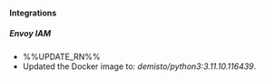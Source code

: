 
#### Integrations

##### Envoy IAM

- %%UPDATE_RN%%
- Updated the Docker image to: *demisto/python3:3.11.10.116439*.
